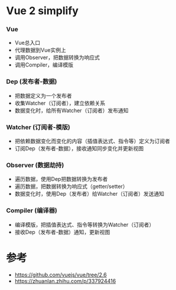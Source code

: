# Vue 2 simplify

### Vue
- Vue总入口
- 代理数据到Vue实例上
- 调用Observer，把数据转换为响应式
- 调用Compiler，编译模版

### Dep (发布者-数据)
- 把数据定义为一个发布者
- 收集Watcher（订阅者），建立依赖关系
- 数据变化时，给所有Watcher（订阅者）发布通知

### Watcher (订阅者-模版)
- 把依赖数据变化而变化的内容（插值表达式、指令等）定义为订阅者
- 订阅Dep（发布者-数据），接收通知同步变化并更新视图

### Observer (数据劫持)
- 遍历数据，使用Dep把数据转换为发布者
- 遍历数据，把数据转换为响应式（getter/setter）
- 数据变化时，使用Dep（发布者）给Watcher（订阅者）发送通知

### Compiler (编译器)
- 编译模版，把插值表达式、指令等转换为Watcher（订阅者）
- 接收Dep（发布者-数据）通知，更新视图

# 参考
- https://github.com/vuejs/vue/tree/2.6
- https://zhuanlan.zhihu.com/p/337924416

